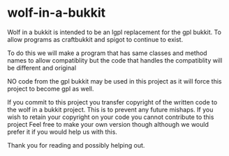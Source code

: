 wolf-in-a-bukkit
================

Wolf in a bukkit is intended to be an lgpl replacement for the gpl bukkit. 
To allow programs as craftbukkit and spigot to continue to exist.

To do this we will make a program that has same classes and method names to allow  compatiblity
but the code that handles the compatiblity will be different and original

NO code from the gpl bukkit may be used in this project as it will force this project
to become gpl as well.

If you commit to this project you transfer copyright of the written code to
the wolf in a bukkit project. This is to prevent any future mishaps.
If you wish to retain your copyright on your code you cannot contribute to this project
Feel free to make your own version though although we would prefer it if you would help
us with this.

Thank you for reading and possibly helping out.